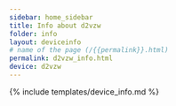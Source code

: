 ```yaml
---
sidebar: home_sidebar
title: Info about d2vzw
folder: info
layout: deviceinfo
# name of the page (/{{permalink}}.html)
permalink: d2vzw_info.html
device: d2vzw
---
```

{% include templates/device_info.md %}
